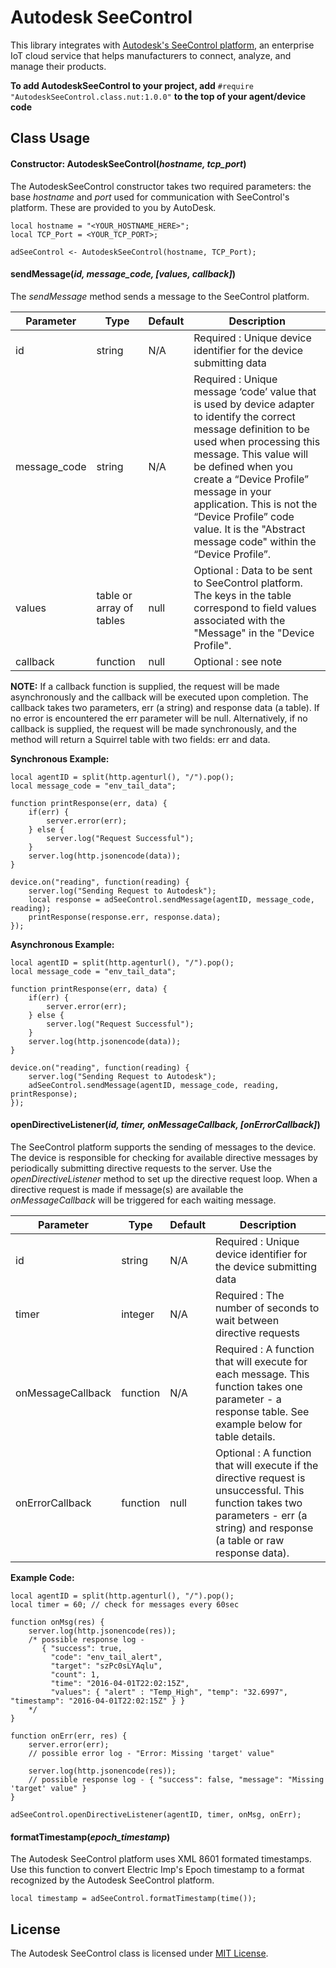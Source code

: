 # Autodesk SeeControl

This library integrates with [Autodesk's SeeControl platform](https://cloudx.seecontrol.com), an enterprise IoT cloud service that helps manufacturers to connect, analyze, and manage their products.

**To add AutodeskSeeControl to your project, add** `#require "AutodeskSeeControl.class.nut:1.0.0"` **to the top of your agent/device code**

## Class Usage

#### Constructor: AutodeskSeeControl(*hostname, tcp_port*)

The AutodeskSeeControl constructor takes two required parameters: the base *hostname* and *port* used for communication with SeeControl's platform.  These are provided to you by AutoDesk.  

```squirrel
local hostname = "<YOUR_HOSTNAME_HERE>";
local TCP_Port = <YOUR_TCP_PORT>;

adSeeControl <- AutodeskSeeControl(hostname, TCP_Port);
```

#### sendMessage(*id, message_code, [values, callback]*)

The *sendMessage* method sends a message to the SeeControl platform.  

| Parameter | Type | Default | Description |
| ----------| ---- | ------- | ----------- |
| id | string | N/A | Required : Unique device identifier for the device submitting data |
| message_code | string | N/A | Required : Unique message ‘code’ value that is used by device adapter to identify the correct message definition to be used when processing this message.  This value will be defined when you create a “Device Profile” message in your application. This is not the “Device Profile” code value.  It is the "Abstract message code" within the “Device Profile”. | 
| values | table or array of tables | null | Optional : Data to be sent to SeeControl platform.  The keys in the table correspond to field values associated with the "Message" in the "Device Profile". |
| callback | function | null | Optional : see note |

**NOTE:** If a callback function is supplied, the request will be made asynchronously and the callback will be executed upon completion. The callback takes two parameters, err (a string) and response data (a table).  If no error is encountered the err parameter will be null.  Alternatively, if no callback is supplied, the request will be made synchronously, and the method will return a Squirrel table with two fields: err and data.

**Synchronous Example:**

```squirrel
local agentID = split(http.agenturl(), "/").pop();
local message_code = "env_tail_data";

function printResponse(err, data) {
    if(err) {
        server.error(err);
    } else {
    	server.log("Request Successful");
    }
    server.log(http.jsonencode(data));
}

device.on("reading", function(reading) {
	server.log("Sending Request to Autodesk");
    local response = adSeeControl.sendMessage(agentID, message_code, reading);
    printResponse(response.err, response.data);
});
```

**Asynchronous Example:**

```squirrel
local agentID = split(http.agenturl(), "/").pop();
local message_code = "env_tail_data";

function printResponse(err, data) {
    if(err) {
        server.error(err);
    } else {
    	server.log("Request Successful");
    }
    server.log(http.jsonencode(data));
}

device.on("reading", function(reading) {
	server.log("Sending Request to Autodesk");
    adSeeControl.sendMessage(agentID, message_code, reading, printResponse);
});
```


#### openDirectiveListener(*id, timer, onMessageCallback, [onErrorCallback]*)

The SeeControl platform supports the sending of messages to the device. The device is responsible for checking for available directive messages by periodically submitting directive requests to the server. Use the *openDirectiveListener* method to set up the directive request loop. When a directive request is made if message(s) are available the *onMessageCallback* will be triggered for each waiting message.  

| Parameter | Type | Default | Description |
| ----------| ---- | ------- | ----------- |
| id | string | N/A | Required : Unique device identifier for the device submitting data |
| timer | integer | N/A | Required : The number of seconds to wait between directive requests |
| onMessageCallback | function | N/A | Required : A function that will execute for each message.  This function takes one parameter - a response table. See example below for table details. |
| onErrorCallback | function | null | Optional : A function that will execute if the directive request is unsuccessful.  This function takes two parameters - err (a string) and response (a table or raw response data). | 


**Example Code:**

```squirrel
local agentID = split(http.agenturl(), "/").pop();
local timer = 60; // check for messages every 60sec

function onMsg(res) {
	server.log(http.jsonencode(res));
	/* possible response log - 
	   { "success": true, 
	     "code": "env_tail_alert", 
     	 "target": "szPc0sLYAqlu", 
     	 "count": 1, 
     	 "time": "2016-04-01T22:02:15Z", 
     	 "values": { "alert" : "Temp_High", "temp": "32.6997", "timestamp": "2016-04-01T22:02:15Z" } }
	*/
}

function onErr(err, res) {
	server.error(err); 
	// possible error log - "Error: Missing 'target' value"
	
	server.log(http.jsonencode(res)); 
	// possible response log - { "success": false, "message": "Missing 'target' value" }
}

adSeeControl.openDirectiveListener(agentID, timer, onMsg, onErr);
```

#### formatTimestamp(*epoch_timestamp*)

The Autodesk SeeControl platform uses XML 8601 formated timestamps.  Use this function to convert Electric Imp's Epoch timestamp to a format recognized by the Autodesk SeeControl platform.

```squirrel
local timestamp = adSeeControl.formatTimestamp(time());
```

## License
The Autodesk SeeControl class is licensed under [MIT License](https://github.com/electricimp/AutodeskSeeControl/tree/master/LICENSE).
